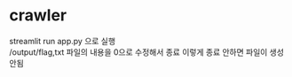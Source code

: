 # crawler    


streamlit run app.py 으로 실행     
/output/flag,txt 파일의 내용을 0으로 수정해서 종료 이렇게 종료 안하면 파일이 생성 안됨 